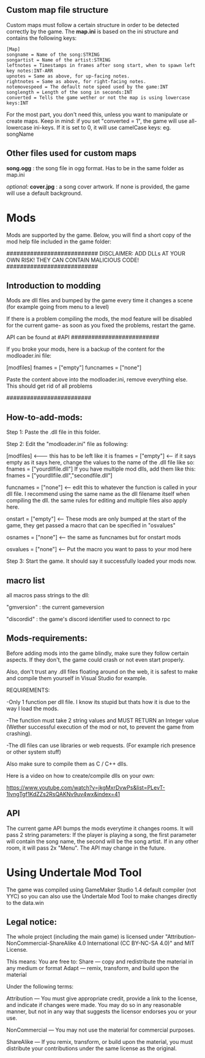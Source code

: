 ## Custom map file structure
Custom maps  must follow a certain structure in order to be detected correctly by the game.
The **map.ini** is based on the ini structure and contains the following keys:

 

  

    [Map]
	songname = Name of the song:STRING
	songartist = Name of the artist:STRING
	leftnotes = Timestamps in frames after song start, when to spawn left key notes:INT-ARR
	upnotes = Same as above, for up-facing notes.
	rightnotes = Same as above, for right-facing notes.
	notemovespeed = The default note speed used by the game:INT
	songlength = Length of the song in seconds:INT
	converted = Tells the game wether or not the map is using lowercase keys:INT

For the most part, you don't need this, unless you want to manipulate or create maps. Keep in mind: if you set "converted = 1", the game will use all-lowercase ini-keys.
If it is set to 0, it will use camelCase keys: eg. songName

## Other files used for custom maps
**song.ogg** : the song file in ogg format. Has to be in the same folder as map.ini

*optional:* **cover.jpg** : a song cover artwork. If none is provided, the game will use a default background.


# Mods

Mods are supported by the game. Below, you will find a short copy of the mod help file included in the game folder:

###########################
DISCLAIMER: ADD DLLs AT YOUR OWN RISK! THEY CAN CONTAIN MALICIOUS CODE!
###########################

## Introduction to modding

Mods are dll files and bumped by the game every time it changes a scene (for example going from menu to a level)

If there is a problem compiling the mods, the mod feature will be disabled for the current game-
as soon as you fixed the problems, restart the game.

API can be found at #API
##########################

If you broke your mods, here is a backup of the content for the modloader.ini file:

[modfiles]
fnames = ["empty"]
funcnames = ["none"]

Paste the content above into the modloader.ini, remove everything else. This should get rid of all problems

#########################

## How-to-add-mods:

Step 1: 
Paste the .dll file in this folder.

Step 2: 
Edit the "modloader.ini" file as following:

[modfiles] 	   <--- this has to be left like it is
fnames = ["empty"] <-- if it says empty as it says here, change the values to the name of the .dll file like so:
			fnames = ["yourdllfile.dll"] If you have multiple mod dlls, add them like this: fnames = ["yourdllfile.dll","secondfile.dll"]

funcnames = ["none"] <-- edit this to whatever the function is called in your dll file. I recommend using the same name as the dll filename itself when compiling the dll.
		         the same rules for editing and multiple files also apply here.

onstart = ["empty"] <-- These mods are only bumped at the start of the game, they get passed a macro that can be specified in "osvalues"


osnames = ["none"] <-- the same as funcnames but for onstart mods


osvalues = ["none"] <-- Put the macro you want to pass to your mod here



Step 3: Start the game. It should say it successfully loaded your mods now.

## macro list

all macros pass strings to the dll:

"gmversion" : the current gameversion

"discordid" : the game's discord identifier used to connect to rpc



## Mods-requirements:

Before adding mods into the game blindly, make sure they follow certain aspects.
If they don't, the game could crash or not even start properly.

Also, don't trust any .dll files floating around on the web, it is safest to make and compile them yourself in Visual Studio for example.

REQUIREMENTS:

-Only 1 function per dll file. I know its stupid but thats how it is due to the way I load the mods.

-The function must take 2 string values and MUST RETURN an Integer value (Wether successful execution of the mod or not, to prevent the game from crashing).

-The dll files can use libraries or web requests. (For example rich presence or other system stuff)

Also make sure to compile them as C / C++ dlls.

Here is a video on how to create/compile dlls on your own:

https://www.youtube.com/watch?v=jkgMxrDvwPs&list=PLevT-1lvngTgf1KdZZs2RsQAKNv9uv4wx&index=41

## API

The current game API bumps the mods everytime it changes rooms.
It will pass 2 string parameters:
If the player is playing a song, the first parameter will contain the song name, the second will be the song artist. If in any other room, it will pass 2x "Menu".
The API may change in the future.

# Using Undertale Mod Tool

The game was compiled using GameMaker Studio 1.4 default compiler (not YYC) so you can also use the Undertale Mod Tool to make changes
directly to the data.win

## Legal notice:
The whole project (including the main game) is licensed under "Attribution-NonCommercial-ShareAlike 4.0 International (CC BY-NC-SA 4.0)" and MIT License.

This means:
You are free to:
Share — copy and redistribute the material in any medium or format
Adapt — remix, transform, and build upon the material

Under the following terms:

Attribution — You must give appropriate credit, provide a link to the license, and indicate if changes were made. You may do so in any reasonable manner, but not in any way that suggests the licensor endorses you or your use.

NonCommercial — You may not use the material for commercial purposes.

ShareAlike — If you remix, transform, or build upon the material, you must distribute your contributions under the same license as the original.
